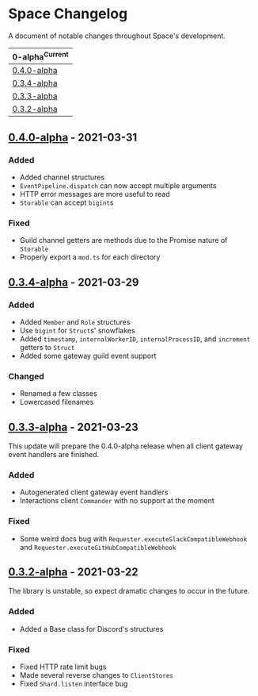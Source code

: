 # Space Changelog

A document of notable changes throughout Space's development.

| **0-alpha**<sup>Current</sup>          |
| -------------------------------------- |
| [0.4.0-alpha](#040-alpha---2021-03-31) |
| [0.3.4-alpha](#034-alpha---2021-03-29) |
| [0.3.3-alpha](#033-alpha---2021-03-23) |
| [0.3.2-alpha](#032-alpha---2021-03-22) |

## [0.4.0-alpha](https://github.com/Apacheli/Space/compare/b19f218...84fb6d4) - 2021-03-31

### Added

- Added channel structures
- `EventPipeline.dispatch` can now accept multiple arguments
- HTTP error messages are more useful to read
- `Storable` can accept `bigint`s

### Fixed

- Guild channel getters are methods due to the Promise nature of `Storable`
- Properly export a `mod.ts` for each directory

## [0.3.4-alpha](https://github.com/Apacheli/Space/compare/183d3aa...0633844) - 2021-03-29

### Added

- Added `Member` and `Role` structures
- Use `bigint` for `Struct`s' snowflakes
- Added `timestamp`, `internalWorkerID`, `internalProcessID`, and `increment`
  getters to `Struct`
- Added some gateway guild event support

### Changed

- Renamed a few classes
- Lowercased filenames

## [0.3.3-alpha](https://github.com/Apacheli/Space/compare/cdf0a49...16c7e1c) - 2021-03-23

This update will prepare the 0.4.0-alpha release when all client gateway event
handlers are finished.

### Added

- Autogenerated client gateway event handlers
- Interactions client `Commander` with no support at the moment

### Fixed

- Some weird docs bug with `Requester.executeSlackCompatibleWebhook` and
  `Requester.executeGitHubCompatibleWebhook`

## [0.3.2-alpha](https://github.com/Apacheli/Space/compare/5d8fc8d...17af9c8) - 2021-03-22

The library is unstable, so expect dramatic changes to occur in the future.

### Added

- Added a Base class for Discord's structures

### Fixed

- Fixed HTTP rate limit bugs
- Made several reverse changes to `ClientStores`
- Fixed `Shard.listen` interface bug
